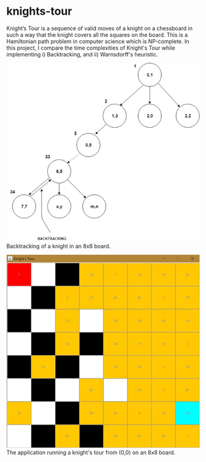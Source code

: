 # knights-tour
Knight’s Tour is a sequence of valid moves of a knight on a chessboard in such a way that the knight covers all the squares on the board. This is a Hamiltonian path problem in computer science which is NP-complete. In this project, I compare the time complexities of Knight's Tour while implementing i) Backtracking, and ii) Warnsdorff's heuristic.

![Screenshot](8x8.jpg)
Backtracking of a knight in an 8x8 board.

![BT Screenshot](8%20from%200,0%20BT.jpg)
The application running a knight's tour from (0,0) on an 8x8 board.
